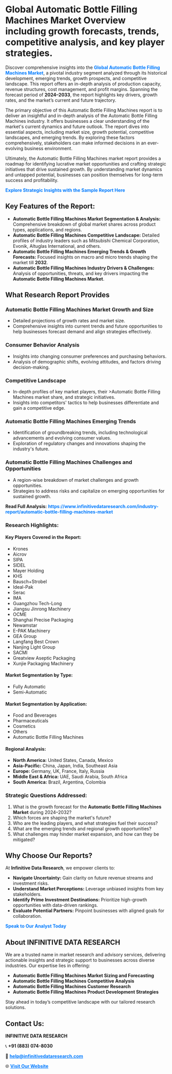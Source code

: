 <h1>Global Automatic Bottle Filling Machines Market Overview including growth forecasts, trends, competitive analysis, and key player strategies.</h1>
<p>
Discover comprehensive insights into the 
<a href="https://www.infinitivedataresearch.com/industry-report/automatic-bottle-filling-machines-market" rel="dofollow" style="color: #007BFF; text-decoration: none;"><strong>Global Automatic Bottle Filling Machines Market</strong></a>, a pivotal industry segment analyzed through its historical development, emerging trends, growth prospects, and competitive landscape. This report offers an in-depth analysis of production capacity, revenue structures, cost management, and profit margins. Spanning the forecast period of <strong>2024–2033</strong>, the report highlights key drivers, growth rates, and the market’s current and future trajectory.
</p>
<p>
The primary objective of this Automatic Bottle Filling Machines report is to deliver an insightful and in-depth analysis of the Automatic Bottle Filling Machines industry. It offers businesses a clear understanding of the market's current dynamics and future outlook. The report dives into essential aspects, including market size, growth potential, competitive landscapes, and emerging trends. By exploring these factors comprehensively, stakeholders can make informed decisions in an ever-evolving business environment.
</p>
<p>
Ultimately, the Automatic Bottle Filling Machines market report provides a roadmap for identifying lucrative market opportunities and crafting strategic initiatives that drive sustained growth. By understanding market dynamics and untapped potential, businesses can position themselves for long-term success and profitability.
</p>
<p>
<a href="https://www.infinitivedataresearch.com/request-sample/reportId=101806" style="color: #007BFF; text-decoration: none;"><strong>Explore Strategic Insights with the Sample Report Here</strong></a>
</p>

<h2>Key Features of the Report:</h2>
<ul>
<li><strong>Automatic Bottle Filling Machines Market Segmentation & Analysis:</strong> Comprehensive breakdown of global market shares across product types, applications, and regions.</li>
<li><strong>Automatic Bottle Filling Machines Competitive Landscape:</strong> Detailed profiles of industry leaders such as Mitsubishi Chemical Corporation, Evonik, Altuglas International, and others.</li>
<li><strong>Automatic Bottle Filling Machines Emerging Trends & Growth Forecasts:</strong> Focused insights on macro and micro trends shaping the market till <strong>2032</strong>.</li>
<li><strong>Automatic Bottle Filling Machines Industry Drivers & Challenges:</strong> Analysis of opportunities, threats, and key drivers impacting the <strong>Automatic Bottle Filling Machines Market</strong>.</li>
</ul>

<h2>What Research Report Provides</h2>
<h3>Automatic Bottle Filling Machines Market Growth and Size</h3>
<ul>
<li>Detailed projections of growth rates and market size.</li>
<li>Comprehensive insights into current trends and future opportunities to help businesses forecast demand and align strategies effectively.</li>
</ul>

<h3>Consumer Behavior Analysis</h3>
<ul>
<li>Insights into changing consumer preferences and purchasing behaviors.</li>
<li>Analysis of demographic shifts, evolving attitudes, and factors driving decision-making.</li>
</ul>

<h3>Competitive Landscape</h3>
<ul>
<li>In-depth profiles of key market players, their >Automatic Bottle Filling Machines market share, and strategic initiatives.</li>
<li>Insights into competitors' tactics to help businesses differentiate and gain a competitive edge.</li>
</ul>

<h3>Automatic Bottle Filling Machines Emerging Trends</h3>
<ul>
<li>Identification of groundbreaking trends, including technological advancements and evolving consumer values.</li>
<li>Exploration of regulatory changes and innovations shaping the industry's future.</li>
</ul>

<h3>Automatic Bottle Filling Machines Challenges and Opportunities</h3>
<ul>
<li>A region-wise breakdown of market challenges and growth opportunities.</li>
<li>Strategies to address risks and capitalize on emerging opportunities for sustained growth.</li>
</ul>
<p><strong>Read Full Analysis:</strong> <a href="https://www.infinitivedataresearch.com/industry-report/automatic-bottle-filling-machines-market" rel="dofollow" style="color: #007BFF; text-decoration: none;"><strong>https://www.infinitivedataresearch.com/industry-report/automatic-bottle-filling-machines-market</strong></a></p>
<h3>Research Highlights:</h3>
<h4>Key Players Covered in the Report:</h4>
<ul><li>Krones</li><li>Aicrov</li><li>SIPA</li><li>SIDEL</li><li>Mayer Holding</li><li>KHS</li><li>Bausch+Strobel</li><li>Ideal-Pak</li><li>Serac</li><li>IMA</li><li>Guangzhou Tech-Long</li><li>Jiangsu Jinrong Machinery</li><li>OCME</li><li>Shanghai Precise Packaging</li><li>Newamstar</li><li>E-PAK Machinery</li><li>GEA Group</li><li>Langfang Best Crown</li><li>Nanjing Light Group</li><li>SACMI</li><li>Greatview Aseptic Packaging</li><li>Xunjie Packaging Machinery</li></ul>
<h4>Market Segmentation by Type:</h4>
<ul><li>Fully Automatic</li><li>Semi-Automatic</li></ul>
<h4>Market Segmentation by Application:</h4>
<ul><li>Food and Beverages</li><li>Pharmaceuticals</li><li>Cosmetics</li><li>Others</li><li>Automatic Bottle Filling Machines</li></ul>

<h4>Regional Analysis:</h4>
<ul>
<li><strong>North America:</strong> United States, Canada, Mexico</li>
<li><strong>Asia-Pacific:</strong> China, Japan, India, Southeast Asia</li>
<li><strong>Europe:</strong> Germany, UK, France, Italy, Russia</li>
<li><strong>Middle East & Africa:</strong> UAE, Saudi Arabia, South Africa</li>
<li><strong>South America:</strong> Brazil, Argentina, Colombia</li>
</ul>

<h3>Strategic Questions Addressed:</h3>
<ol>
<li>What is the growth forecast for the <strong>Automatic Bottle Filling Machines Market</strong> during 2024–2032?</li>
<li>Which forces are shaping the market's future?</li>
<li>Who are the leading players, and what strategies fuel their success?</li>
<li>What are the emerging trends and regional growth opportunities?</li>
<li>What challenges may hinder market expansion, and how can they be mitigated?</li>
</ol>

<h2>Why Choose Our Reports?</h2>
<p>At <strong>Infinitive Data Research</strong>, we empower clients to:</p>
<ul>
<li><strong>Navigate Uncertainty:</strong> Gain clarity on future revenue streams and investment risks.</li>
<li><strong>Understand Market Perceptions:</strong> Leverage unbiased insights from key stakeholders.</li>
<li><strong>Identify Prime Investment Destinations:</strong> Prioritize high-growth opportunities with data-driven rankings.</li>
<li><strong>Evaluate Potential Partners:</strong> Pinpoint businesses with aligned goals for collaboration.</li>
</ul>
<p><a href="https://www.infinitivedataresearch.com/industry-report/automatic-bottle-filling-machines-market" rel="dofollow" style="color: #007BFF; text-decoration: none;"><strong>Speak to Our Analyst Today</strong></a></p>

<h2>About INFINITIVE DATA RESEARCH</h2>
<p>We are a trusted name in market research and advisory services, delivering actionable insights and strategic support to businesses across diverse industries. Our expertise lies in offering:</p>
<ul>
<li><strong>Automatic Bottle Filling Machines Market Sizing and Forecasting</strong></li>
<li><strong>Automatic Bottle Filling Machines Competitive Analysis</strong></li>
<li><strong>Automatic Bottle Filling Machines Customer Research</strong></li>
<li><strong>Automatic Bottle Filling Machines Product Development Strategies</strong></li>
</ul>
<p>Stay ahead in today’s competitive landscape with our tailored research solutions.</p>

<h2>Contact Us:</h2>
<p><strong>INFINITIVE DATA RESEARCH</strong></p>
<p>📞 <strong>+91 (883) 074-8030</strong></p>
<p>📧 <strong><a href="mailto:help@infinitivedataresearch.com" style="color: #007BFF;">help@infinitivedataresearch.com</a></strong></p>
<p>🌐 <strong><a href="https://www.infinitivedataresearch.com" rel="dofollow" style="color: #007BFF;">Visit Our Website</a></strong></p>